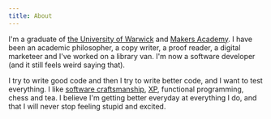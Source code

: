 ```yaml
---
title: About
---
```


I'm a graduate of [the University of Warwick] and [Makers Academy]. I have been
an academic philosopher, a copy writer, a proof reader,
a digital marketeer and I've worked on a library van. I'm now a
software developer (and it still feels weird saying that).

I try to write good code and then I try to write better code, and I want to test
everything. I like [software craftsmanship], [XP], functional programming, chess
and tea. I believe I'm getting better everyday at everything I do, and that
I will never stop feeling stupid and excited.

[software craftsmanship]: http://manifesto.softwarecraftsmanship.org/
[Makers Academy]: http://www.makersacademy.com/
[The University of Warwick]: http://www2.warwick.ac.uk/fac/soc/philosophy
[XP]: https://en.wikipedia.org/wiki/Extreme_programming
